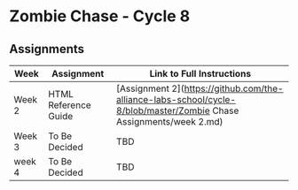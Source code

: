 # Zombie Chase - Cycle 8

## Assignments

| Week | Assignment | Link to Full Instructions |
| ----------- | ----------- |  ----------- |
| Week 2 | HTML Reference Guide | [Assignment 2](https://github.com/the-alliance-labs-school/cycle-8/blob/master/Zombie Chase Assignments/week 2.md) |
| Week 3 | To Be Decided | TBD |
| week 4 | To Be Decided | TBD |
